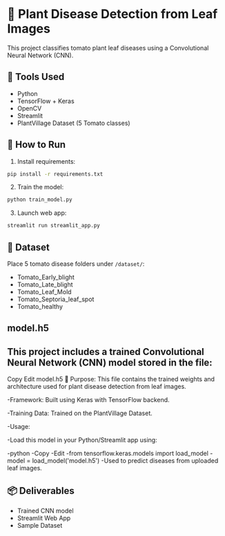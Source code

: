 # 🌿 Plant Disease Detection from Leaf Images

This project classifies tomato plant leaf diseases using a Convolutional Neural Network (CNN).

## 🔧 Tools Used
- Python
- TensorFlow + Keras
- OpenCV
- Streamlit
- PlantVillage Dataset (5 Tomato classes)

## 🚀 How to Run

1. Install requirements:
```bash
pip install -r requirements.txt
```

2. Train the model:
```bash
python train_model.py
```

3. Launch web app:
```bash
streamlit run streamlit_app.py
```

## 📁 Dataset
Place 5 tomato disease folders under `/dataset/`:
- Tomato_Early_blight
- Tomato_Late_blight
- Tomato_Leaf_Mold
- Tomato_Septoria_leaf_spot
- Tomato_healthy

## model.h5
## This project includes a trained Convolutional Neural Network (CNN) model stored in the file:

Copy
Edit
model.h5
📂 Purpose: This file contains the trained weights and architecture used for plant disease detection from leaf images.

-Framework: Built using Keras with TensorFlow backend.

-Training Data: Trained on the PlantVillage Dataset.

-Usage:

-Load this model in your Python/Streamlit app using:

-python
-Copy
-Edit
-from tensorflow.keras.models import load_model
-model = load_model('model.h5')
-Used to predict diseases from uploaded leaf images.

## 📦 Deliverables
- Trained CNN model
- Streamlit Web App
- Sample Dataset
